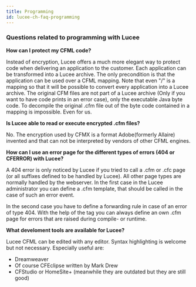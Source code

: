 ```yaml
---
title: Programming
id: lucee-ch-faq-programming
---
```


### Questions related to programming with Lucee ###

**How can I protect my CFML code?**

Instead of encryption, Lucee offers a much more elegant way to protect code when delivering an application to the customer.
Each application can be transformed into a Lucee archive. The only precondition is that the application can be used over a CFML mapping. Note that even "/" is a mapping so that it will be possible to convert every application into a Lucee archive.
The original CFM files are not part of a Lucee archive (Only if you want to have code prints in an error case), only the executable Java byte code. To decompile the original .cfm file out of the byte code contained in a mapping is impossible. Even for us.

**Is Lucee able to read or execute encrypted .cfm files?**

No. The encryption used by CFMX is a format Adobe(formerly Allaire) invented and that can not be interpreted by vendors of other CFML engines.

**How can I use an error page for the different types of errors (404 or CFERROR) with Lucee?**

A 404 error is only noticed by Lucee if you tried to call a .cfm or .cfc page (or all suffixes defined to be handled by Lucee). All other page types are normally handled by the webserver. 
In the first case in the Lucee administrator you can define a .cfm template, that should be called in the case of such an error event.

In the second case you have to define a forwarding rule in case of an error of type 404. 
With the help of the tag <CFERROR> you can always define an own .cfm page for errors that are raised during compile- or runtime.

**What develoment tools are available for Lucee?**

Lucee CFML can be edited with any editor. Syntax highlighting is welcome but not necessary. Especially useful are:

* Dreamweaver
* Of course CFEclipse written by Mark Drew
* CFStudio or HomeSite+ (meanwhile they are outdated but they are still good)